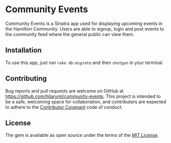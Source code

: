 # Community Events

Community Events is a Sinatra app used for displaying upcoming events in the Hamilton Community. Users are able to signup, login and post events to the community feed where the general public can view them.

## Installation

To use this app, just run `rake db:migrate` and then `shotgun` in your terminal.

## Contributing

Bug reports and pull requests are welcome on GitHub at https://github.com/hilaryml/community-events. This project is intended to be a safe, welcoming space for collaboration, and contributors are expected to adhere to the [Contributor Covenant](http://contributor-covenant.org) code of conduct.


## License

The gem is available as open source under the terms of the [MIT License](http://opensource.org/licenses/MIT).

